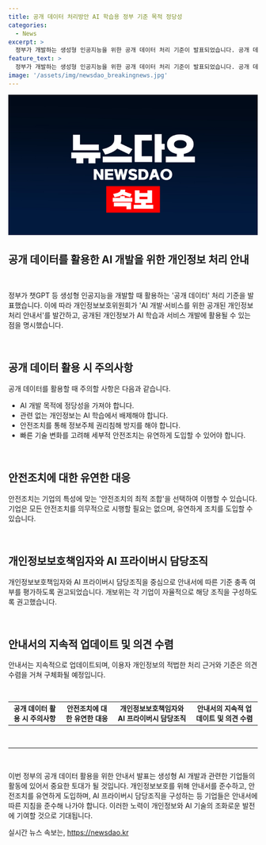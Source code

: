```yaml
---
title: 공개 데이터 처리방안 AI 학습용 정부 기준 목적 정당성
categories:
  - News
excerpt: >
  정부가 개발하는 생성형 인공지능을 위한 공개 데이터 처리 기준이 발표되었습니다. 공개 데이터는 누구나 접근 가능한 데이터로, 기업들은 이를 AI 학습에 활용해왔으나 개인정보 침해 우려가 있었습니다. 이에 개인정보보호위원회는 AI 개발을 위한 공개된 개인정보 처리 안내서를 발간했는데, 합법적인 목적과 안전조치를 고려해야 한다고 강조했습니다. 기업은 안전조치의 최적 조합을 스스로 선택하고, 자율적으로 담당 조직을 구성할 수 있으며, 안내서는 업데이트될 예정이라고 합니다.
feature_text: >
  정부가 개발하는 생성형 인공지능을 위한 공개 데이터 처리 기준이 발표되었습니다. 공개 데이터는 누구나 접근 가능한 데이터로, 기업들은 이를 AI 학습에 활용해왔으나 개인정보 침해 우려가 있었습니다. 이에 개인정보보호위원회는 AI 개발을 위한 공개된 개인정보 처리 안내서를 발간했는데, 합법적인 목적과 안전조치를 고려해야 한다고 강조했습니다. 기업은 안전조치의 최적 조합을 스스로 선택하고, 자율적으로 담당 조직을 구성할 수 있으며, 안내서는 업데이트될 예정이라고 합니다.
image: '/assets/img/newsdao_breakingnews.jpg'
---
```


<p><img src="/assets/img/newsdao_breakingnews.jpg" alt="ontimetimes 속보" /></p>

<h2 data-ke-size="size26">공개 데이터를 활용한 AI 개발을 위한 개인정보 처리 안내</h2>

<p data-ke-size="size16">&nbsp;</p>

<p>정부가 챗GPT 등 생성형 인공지능을 개발할 때 활용하는 '공개 데이터' 처리 기준을 발표했습니다. 이에 따라 개인정보보호위원회가 'AI 개발·서비스를 위한 공개된 개인정보 처리 안내서'를 발간하고, 공개된 개인정보가 AI 학습과 서비스 개발에 활용될 수 있는 점을 명시했습니다.</p>

<p data-ke-size="size16">&nbsp;</p>

<h2 data-ke-size="size24">공개 데이터 활용 시 주의사항</h2>

<p data-ke-size="size16">공개 데이터를 활용할 때 주의할 사항은 다음과 같습니다.</p>

<ul>
  <li>AI 개발 목적에 정당성을 가져야 합니다.</li>
  <li>관련 없는 개인정보는 AI 학습에서 배제해야 합니다.</li>
  <li>안전조치를 통해 정보주체 권리침해 방지를 해야 합니다.</li>
  <li>빠른 기술 변화를 고려해 세부적 안전조치는 유연하게 도입할 수 있어야 합니다.</li>
</ul>

<p data-ke-size="size16">&nbsp;</p>

<h2 data-ke-size="size24">안전조치에 대한 유연한 대응</h2>

<p data-ke-size="size16">안전조치는 기업의 특성에 맞는 '안전조치의 최적 조합'을 선택하여 이행할 수 있습니다. 기업은 모든 안전조치를 의무적으로 시행할 필요는 없으며, 유연하게 조치를 도입할 수 있습니다.</p>

<p data-ke-size="size16">&nbsp;</p>

<h2 data-ke-size="size24">개인정보보호책임자와 AI 프라이버시 담당조직</h2>

<p data-ke-size="size16">개인정보보호책임자와 AI 프라이버시 담당조직을 중심으로 안내서에 따른 기준 충족 여부를 평가하도록 권고되었습니다. 개보위는 각 기업이 자율적으로 해당 조직을 구성하도록 권고했습니다.</p>

<p data-ke-size="size16">&nbsp;</p>

<h2 data-ke-size="size24">안내서의 지속적 업데이트 및 의견 수렴</h2>

<p data-ke-size="size16">안내서는 지속적으로 업데이트되며, 이용자 개인정보의 적법한 처리 근거와 기준은 의견 수렴을 거쳐 구체화될 예정입니다.</p>

<p data-ke-size="size16">&nbsp;</p>

<table>
  <tbody>
    <tr>
      <td style="text-align: center; height: 17px;"><b>공개 데이터 활용 시 주의사항</b></td>
      <td style="text-align: center; height: 17px;"><b>안전조치에 대한 유연한 대응</b></td>
      <td style="text-align: center; height: 17px;"><b>개인정보보호책임자와 AI 프라이버시 담당조직</b></td>
      <td style="text-align: center; height: 17px;"><b>안내서의 지속적 업데이트 및 의견 수렴</b></td>
    </tr>
  </tbody>
</table>

<p data-ke-size="size16">&nbsp;</p>

<hr>

<p data-ke-size="size16">&nbsp;</p>

<p>이번 정부의 공개 데이터 활용을 위한 안내서 발표는 생성형 AI 개발과 관련한 기업들의 활동에 있어서 중요한 토대가 될 것입니다. 개인정보보호를 위해 안내서를 준수하고, 안전조치를 유연하게 도입하며, AI 프라이버시 담당조직을 구성하는 등 기업들은 안내서에 따른 지침을 준수해 나가야 합니다. 이러한 노력이 개인정보와 AI 기술의 조화로운 발전에 기여할 것으로 기대됩니다.</p>
실시간 뉴스 속보는, <a href="https://newsdao.kr" rel="dofollow">https://newsdao.kr</a>


